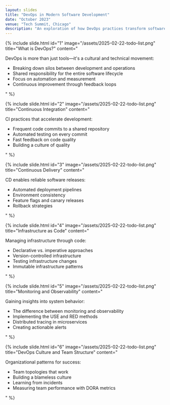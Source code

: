 ```yaml
---
layout: slides
title: "DevOps in Modern Software Development"
date: "October 2023"
venue: "Tech Summit, Chicago"
description: "An exploration of how DevOps practices transform software development lifecycles. This talk examines the cultural shifts, technical practices, and tools that enable high-performing engineering teams."
---
```


{% include slide.html 
  id="1" 
  image="/assets/2025-02-22-todo-list.png" 
  title="What is DevOps?" 
  content="<p>DevOps is more than just tools—it's a cultural and technical movement:</p>
  <ul>
    <li>Breaking down silos between development and operations</li>
    <li>Shared responsibility for the entire software lifecycle</li>
    <li>Focus on automation and measurement</li>
    <li>Continuous improvement through feedback loops</li>
  </ul>" 
%}

{% include slide.html 
  id="2" 
  image="/assets/2025-02-22-todo-list.png" 
  title="Continuous Integration" 
  content="<p>CI practices that accelerate development:</p>
  <ul>
    <li>Frequent code commits to a shared repository</li>
    <li>Automated testing on every commit</li>
    <li>Fast feedback on code quality</li>
    <li>Building a culture of quality</li>
  </ul>" 
%}

{% include slide.html 
  id="3" 
  image="/assets/2025-02-22-todo-list.png" 
  title="Continuous Delivery" 
  content="<p>CD enables reliable software releases:</p>
  <ul>
    <li>Automated deployment pipelines</li>
    <li>Environment consistency</li>
    <li>Feature flags and canary releases</li>
    <li>Rollback strategies</li>
  </ul>" 
%}

{% include slide.html 
  id="4" 
  image="/assets/2025-02-22-todo-list.png" 
  title="Infrastructure as Code" 
  content="<p>Managing infrastructure through code:</p>
  <ul>
    <li>Declarative vs. imperative approaches</li>
    <li>Version-controlled infrastructure</li>
    <li>Testing infrastructure changes</li>
    <li>Immutable infrastructure patterns</li>
  </ul>" 
%}

{% include slide.html 
  id="5" 
  image="/assets/2025-02-22-todo-list.png" 
  title="Monitoring and Observability" 
  content="<p>Gaining insights into system behavior:</p>
  <ul>
    <li>The difference between monitoring and observability</li>
    <li>Implementing the USE and RED methods</li>
    <li>Distributed tracing in microservices</li>
    <li>Creating actionable alerts</li>
  </ul>" 
%}

{% include slide.html 
  id="6" 
  image="/assets/2025-02-22-todo-list.png" 
  title="DevOps Culture and Team Structure" 
  content="<p>Organizational patterns for success:</p>
  <ul>
    <li>Team topologies that work</li>
    <li>Building a blameless culture</li>
    <li>Learning from incidents</li>
    <li>Measuring team performance with DORA metrics</li>
  </ul>" 
%} 